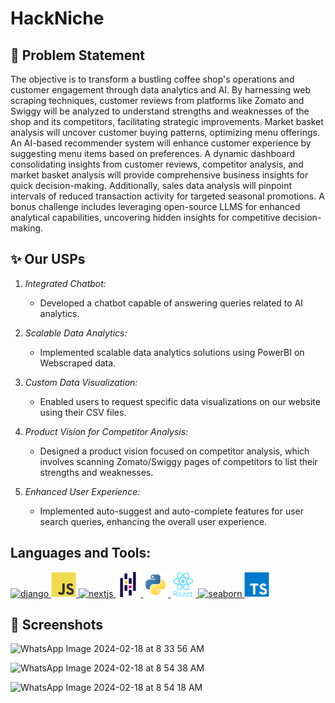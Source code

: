 # HackNiche

## 🤔 Problem Statement
<p align="left"> The objective is to transform a bustling coffee shop's operations and customer engagement through data analytics and AI. By harnessing web scraping techniques, customer reviews from platforms like Zomato and Swiggy will be analyzed to understand strengths and weaknesses of the shop and its competitors, facilitating strategic improvements. Market basket analysis will uncover customer buying patterns, optimizing menu offerings. An AI-based recommender system will enhance customer experience by suggesting menu items based on preferences. A dynamic dashboard consolidating insights from customer reviews, competitor analysis, and market basket analysis will provide comprehensive business insights for quick decision-making. Additionally, sales data analysis will pinpoint intervals of reduced transaction activity for targeted seasonal promotions. A bonus challenge includes leveraging open-source LLMS for enhanced analytical capabilities, uncovering hidden insights for competitive decision-making.
</p>

## ✨ Our USPs

1. *Integrated Chatbot:* 
   - Developed a chatbot capable of answering queries related to AI analytics.
   
2. *Scalable Data Analytics:* 
   - Implemented scalable data analytics solutions using PowerBI on Webscraped data.
   
3. *Custom Data Visualization:* 
   - Enabled users to request specific data visualizations on our website using their CSV files.
   
4. *Product Vision for Competitor Analysis:* 
   - Designed a product vision focused on competitor analysis, which involves scanning Zomato/Swiggy pages of competitors to list their strengths and weaknesses.
   
5. *Enhanced User Experience:* 
   - Implemented auto-suggest and auto-complete features for user search queries, enhancing the overall user experience.

## Languages and Tools:
<p align="left"> <a href="https://www.djangoproject.com/" target="_blank" rel="noreferrer"> <img src="https://cdn.worldvectorlogo.com/logos/django.svg" alt="django" width="40" height="40"/> </a> <a href="https://developer.mozilla.org/en-US/docs/Web/JavaScript" target="_blank" rel="noreferrer"> <img src="https://raw.githubusercontent.com/devicons/devicon/master/icons/javascript/javascript-original.svg" alt="javascript" width="40" height="40"/> </a> <a href="https://nextjs.org/" target="_blank" rel="noreferrer"> <img src="https://cdn.worldvectorlogo.com/logos/nextjs-2.svg" alt="nextjs" width="40" height="40"/> </a> <a href="https://pandas.pydata.org/" target="_blank" rel="noreferrer"> <img src="https://raw.githubusercontent.com/devicons/devicon/2ae2a900d2f041da66e950e4d48052658d850630/icons/pandas/pandas-original.svg" alt="pandas" width="40" height="40"/> </a> <a href="https://www.python.org" target="_blank" rel="noreferrer"> <img src="https://raw.githubusercontent.com/devicons/devicon/master/icons/python/python-original.svg" alt="python" width="40" height="40"/> </a> <a href="https://reactjs.org/" target="_blank" rel="noreferrer"> <img src="https://raw.githubusercontent.com/devicons/devicon/master/icons/react/react-original-wordmark.svg" alt="react" width="40" height="40"/> </a> <a href="https://seaborn.pydata.org/" target="_blank" rel="noreferrer"> <img src="https://seaborn.pydata.org/_images/logo-mark-lightbg.svg" alt="seaborn" width="40" height="40"/> </a> <a href="https://www.typescriptlang.org/" target="_blank" rel="noreferrer"> <img src="https://raw.githubusercontent.com/devicons/devicon/master/icons/typescript/typescript-original.svg" alt="typescript" width="40" height="40"/> </a> </p>

## 📸 Screenshots
![WhatsApp Image 2024-02-18 at 8 33 56 AM](https://github.com/vividha09/HackNiche_BeanBot/assets/110150230/0dea79b2-9eaa-484b-8f4d-d54f02d90b9a)

![WhatsApp Image 2024-02-18 at 8 54 38 AM](https://github.com/vividha09/HackNiche_BeanBot/assets/110150230/fbaf22f3-f658-4cd5-a442-f4cf6946a163)

![WhatsApp Image 2024-02-18 at 8 54 18 AM](https://github.com/vividha09/HackNiche_BeanBot/assets/110150230/99ac8d5a-1d52-492c-a952-55be04f4abed)
